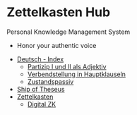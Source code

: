 # Zettelkasten Hub
Personal Knowledge Management System
- Honor your authentic voice

* [Deutsch - Index](3.md)
    * [Partizip I und II als Adjektiv](3a.md)
    * [Verbendstellung in Hauptklauseln](3b.md)
    * [Zustandspassiv](3c.md)
* [Ship of Theseus](2.md)
* [Zettelkasten](1.md)
    * [Digital ZK](1a.md)

